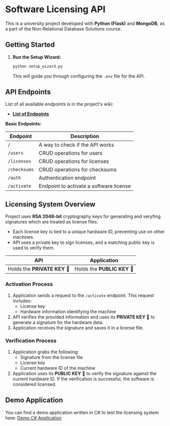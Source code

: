 # Software Licensing API

This is a university project developed with **Python (Flask)** and **MongoDB**, as a part of the Non-Relational Database Solutions course. 

## Getting Started

1. **Run the Setup Wizard:**
    ```bash
    python setup_wizard.py
    ```
    This will guide you through configuring the `.env` file for the API.

## API Endpoints

List of all available endpoints is in the project's wiki:

-   [**List of Endpoints**](https://github.com/rara64/software-licensing-api/wiki/List-of-endpoints)

**Basic Endpoints:**

| Endpoint      | Description                                    |
| ------------- | ---------------------------------------------- |
| `/`           | A way to check if the API works   |
| `/users`      | CRUD operations for users                      |
| `/licenses`   | CRUD operations for licenses                   |
| `/checksums`  | CRUD operations for checksums                 |
| `/auth`       | Authentication endpoint                        |
| `/activate`   | Endpoint to activate a software license       |

## Licensing System Overview

Project uses **RSA 2048-bit** cryptography keys for generating and veryfing signatures which are treated as license files.
-   Each license key is tied to a unique hardware ID, preventing use on other machines.
-   API uses a private key to sign licenses, and a matching public key is used to verify them.

| **API**     | **Application**                                       |
| ------------- | ------------------------------------------ |
| Holds the **PRIVATE KEY** 🔑      |      Holds the **PUBLIC KEY** 🔑           |

### Activation Process

1. Application sends a request to the `/activate` endpoint. This request includes:
    -   License key
    -   Hardware information identifying the machine
2. API verifies the provided information and uses its **PRIVATE KEY** 🔑 to generate a signature for the hardware data.
3. Application receives the signature and saves it in a license file.

### Verification Process

1. Application grabs the following:
    -   Signature from the license file
    -   License key
    -   Current hardware ID of the machine
2. Application uses its **PUBLIC KEY** 🔑 to verify the signature against the current hardware ID. If the verification is successful, the software is considered licensed.

## Demo Application

You can find a demo application written in C# to test the licensing system here: [Demo C# Application](https://github.com/rara64/software-licensing-api/blob/main/demo_app/Program.cs)

